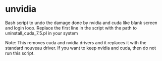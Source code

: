 # unvidia
Bash script to undo the damage done by nvidia and cuda like blank screen and login loop.
Replace the first line in the script with the path to uninstall_cuda_7.5.pl in your system

Note: This removes cuda and nvidia drivers and it replaces it with the standard nouveau driver. If you want to keep nvidia and cuda, then do not run this script.